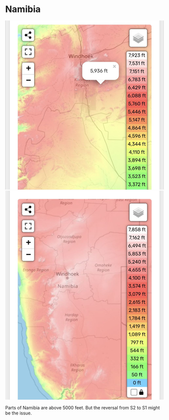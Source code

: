 # Namibia

![namibia 1](img/namibia1.jpg "namibia 1")
![namibia 2](img/namibia2.jpg "namibia 2")

Parts of Namibia are above 5000 feet. But the reversal from S2 to S1 might be the issue.